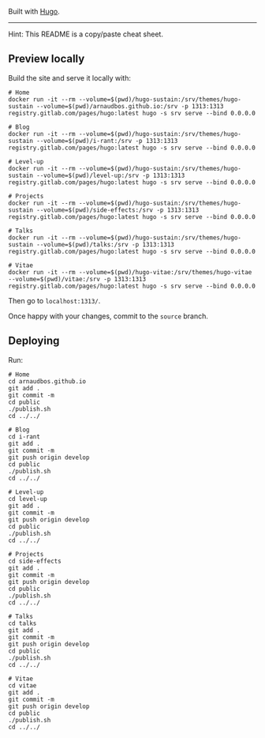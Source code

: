 Built with [Hugo].

---

Hint: This README is a copy/paste cheat sheet.

## Preview locally

Build the site and serve it locally with:

    # Home
    docker run -it --rm --volume=$(pwd)/hugo-sustain:/srv/themes/hugo-sustain --volume=$(pwd)/arnaudbos.github.io:/srv -p 1313:1313 registry.gitlab.com/pages/hugo:latest hugo -s srv serve --bind 0.0.0.0
    
    # Blog
    docker run -it --rm --volume=$(pwd)/hugo-sustain:/srv/themes/hugo-sustain --volume=$(pwd)/i-rant:/srv -p 1313:1313 registry.gitlab.com/pages/hugo:latest hugo -s srv serve --bind 0.0.0.0
    
    # Level-up
    docker run -it --rm --volume=$(pwd)/hugo-sustain:/srv/themes/hugo-sustain --volume=$(pwd)/level-up:/srv -p 1313:1313 registry.gitlab.com/pages/hugo:latest hugo -s srv serve --bind 0.0.0.0
    
    # Projects
    docker run -it --rm --volume=$(pwd)/hugo-sustain:/srv/themes/hugo-sustain --volume=$(pwd)/side-effects:/srv -p 1313:1313 registry.gitlab.com/pages/hugo:latest hugo -s srv serve --bind 0.0.0.0
    
    # Talks
    docker run -it --rm --volume=$(pwd)/hugo-sustain:/srv/themes/hugo-sustain --volume=$(pwd)/talks:/srv -p 1313:1313 registry.gitlab.com/pages/hugo:latest hugo -s srv serve --bind 0.0.0.0
    
    # Vitae
    docker run -it --rm --volume=$(pwd)/hugo-vitae:/srv/themes/hugo-vitae --volume=$(pwd)/vitae:/srv -p 1313:1313 registry.gitlab.com/pages/hugo:latest hugo -s srv serve --bind 0.0.0.0

Then go to `localhost:1313/`.

Once happy with your changes, commit to the `source` branch.

## Deploying

Run:

    # Home
    cd arnaudbos.github.io
    git add .
    git commit -m
    cd public
    ./publish.sh
    cd ../../
    
    # Blog
    cd i-rant
    git add .
    git commit -m
    git push origin develop
    cd public
    ./publish.sh
    cd ../../
    
    # Level-up
    cd level-up
    git add .
    git commit -m
    git push origin develop
    cd public
    ./publish.sh
    cd ../../
    
    # Projects
    cd side-effects
    git add .
    git commit -m
    git push origin develop
    cd public
    ./publish.sh
    cd ../../
    
    # Talks
    cd talks
    git add .
    git commit -m
    git push origin develop
    cd public
    ./publish.sh
    cd ../../
    
    # Vitae
    cd vitae
    git add .
    git commit -m
    git push origin develop
    cd public
    ./publish.sh
    cd ../../

[hugo]: https://gohugo.io
